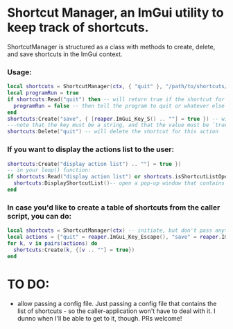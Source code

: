 # Shortcut Manager, an ImGui utility to keep track of shortcuts.

ShortcutManager is structured as a class with methods to create, delete, and save shortcuts in the ImGui context.

### Usage:
```lua
local shortcuts = ShortcutManager(ctx, { "quit" }, "/path/to/shortcuts/file") -- initiate, and ask ShortcutManager to create a "quit" action, it will assign `ESC` by default. If a config file is provided, it will load the shortcuts from it. Don't put this in your `loop()` funtion
local programRun = true
if shortcuts:Read("quit") then -- will return true if the shortcut for this action has been pressed
  programRun = false -- then tell the program to quit or whatever else you need to do
end
shortcuts:Create("save", { [reaper.ImGui_Key_S() .. ""] = true }) -- will create a shortcut for this action, and assign `s` to it.
---note that the key must be a string, and that the value must be `true`. ShortcutManager uses key-indices internally.
shortcuts:Delete("quit") -- will delete the shortcut for this action
```

### If you want to display the actions list to the user:
```lua
shortcuts:Create("display action list") .. ""] = true })
-- in your loop() function:
if shortcuts:Read("display action list") or shortcuts.isShortcutListOpen() then
  shortcuts:DisplayShortcutList()-- open a pop-up window that contains the action list, and its corresponding shortcuts
end
```

### In case you'd like to create a table of shortcuts from the caller script, you can do:
```lua
local shortcuts = ShortcutManager(ctx) -- initiate, but don't pass anything.
local actions = {"quit" = reaper.ImGui_Key_Escape(), "save" = reaper.ImGui_Key_S()} -- your list of actions
for k, v in pairs(actions) do
  shortcuts:Create(k, {[v .. ""] = true})
end
```

# TO DO: 
- allow passing a config file. Just passing a config file that contains the list of shortcuts - so the caller-application won't have to deal with it. I dunno when I'll be able to get to it, though. PRs welcome!
 
